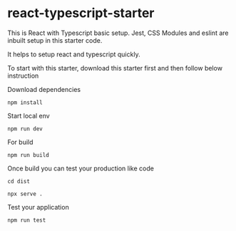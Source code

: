 # react-typescript-starter

This is React with Typescript basic setup. Jest, CSS Modules and eslint are inbuilt setup in this starter code.

It helps to setup react and typescript quickly.

To start with this starter, download this starter first and then follow below instruction

Download dependencies

```
npm install
```

Start local env

```
npm run dev
```

For build 

```
npm run build
```

Once build you can test your production like code

```
cd dist

npx serve .
```

Test your application

```
npm run test
```
